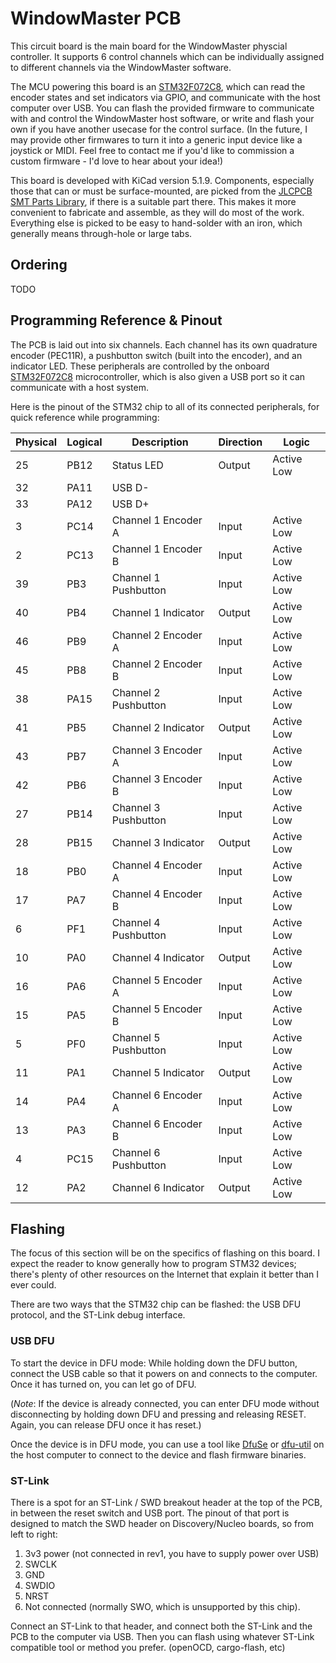 # WindowMaster PCB

This circuit board is the main board for the WindowMaster physcial controller.
It supports 6 control channels which can be individually assigned to different
channels via the WindowMaster software.

The MCU powering this board is an [STM32F072C8], which can read the encoder
states and set indicators via GPIO, and communicate with the host computer over
USB. You can flash the provided firmware to communicate with and control the
WindowMaster host software, or write and flash your own if you have another
usecase for the control surface. (In the future, I may provide other firmwares
to turn it into a generic input device like a joystick or MIDI. Feel free to
contact me if you'd like to commission a custom firmware - I'd love to hear
about your idea!)

This board is developed with KiCad version 5.1.9. Components, especially those
that can or must be surface-mounted, are picked from the [JLCPCB SMT Parts
Library](https://jlcpcb.com/parts), if there is a suitable part there. This
makes it more convenient to fabricate and assemble, as they will do most of the
work. Everything else is picked to be easy to hand-solder with an iron, which
generally means through-hole or large tabs.

## Ordering

TODO

## Programming Reference & Pinout

The PCB is laid out into six channels. Each channel has its own quadrature
encoder (PEC11R), a pushbutton switch (built into the encoder), and an
indicator LED. These peripherals are controlled by the onboard [STM32F072C8]
microcontroller, which is also given a USB port so it can communicate with a
host system.

Here is the pinout of the STM32 chip to all of its connected peripherals, for
quick reference while programming:

| Physical | Logical | Description          | Direction | Logic      |
|----------|---------|----------------------|-----------|------------|
| 25       | PB12    | Status LED           | Output    | Active Low |
| 32       | PA11    | USB D-               |           |            |
| 33       | PA12    | USB D+               |           |            |
| 3        | PC14    | Channel 1 Encoder A  | Input     | Active Low |
| 2        | PC13    | Channel 1 Encoder B  | Input     | Active Low |
| 39       | PB3     | Channel 1 Pushbutton | Input     | Active Low |
| 40       | PB4     | Channel 1 Indicator  | Output    | Active Low |
| 46       | PB9     | Channel 2 Encoder A  | Input     | Active Low |
| 45       | PB8     | Channel 2 Encoder B  | Input     | Active Low |
| 38       | PA15    | Channel 2 Pushbutton | Input     | Active Low |
| 41       | PB5     | Channel 2 Indicator  | Output    | Active Low |
| 43       | PB7     | Channel 3 Encoder A  | Input     | Active Low |
| 42       | PB6     | Channel 3 Encoder B  | Input     | Active Low |
| 27       | PB14    | Channel 3 Pushbutton | Input     | Active Low |
| 28       | PB15    | Channel 3 Indicator  | Output    | Active Low |
| 18       | PB0     | Channel 4 Encoder A  | Input     | Active Low |
| 17       | PA7     | Channel 4 Encoder B  | Input     | Active Low |
| 6        | PF1     | Channel 4 Pushbutton | Input     | Active Low |
| 10       | PA0     | Channel 4 Indicator  | Output    | Active Low |
| 16       | PA6     | Channel 5 Encoder A  | Input     | Active Low |
| 15       | PA5     | Channel 5 Encoder B  | Input     | Active Low |
| 5        | PF0     | Channel 5 Pushbutton | Input     | Active Low |
| 11       | PA1     | Channel 5 Indicator  | Output    | Active Low |
| 14       | PA4     | Channel 6 Encoder A  | Input     | Active Low |
| 13       | PA3     | Channel 6 Encoder B  | Input     | Active Low |
| 4        | PC15    | Channel 6 Pushbutton | Input     | Active Low |
| 12       | PA2     | Channel 6 Indicator  | Output    | Active Low |

## Flashing

The focus of this section will be on the specifics of flashing on this board. I expect the reader to know generally how to program STM32 devices; there's plenty of other resources on the Internet that explain it better than I ever could.

There are two ways that the STM32 chip can be flashed: the USB DFU protocol,
and the ST-Link debug interface.

### USB DFU

To start the device in DFU mode:  While holding down the DFU button, connect
the USB cable so that it powers on and connects to the computer. Once it has
turned on, you can let go of DFU.

(_Note_: If the device is already connected, you can enter DFU mode without disconnecting by holding down DFU and pressing and releasing RESET. Again, you can release DFU once it has reset.)

Once the device is in DFU mode, you can use a tool like [DfuSe] or [dfu-util] on the host computer to connect to the device and flash firmware binaries.

### ST-Link

There is a spot for an ST-Link / SWD breakout header at the top of the PCB, in between the reset switch and USB port. The pinout of that port is designed to match the SWD header on Discovery/Nucleo boards, so from left to right:

1. 3v3 power (not connected in rev1, you have to supply power over USB)
2. SWCLK
3. GND
4. SWDIO
5. NRST
6. Not connected (normally SWO, which is unsupported by this chip).

Connect an ST-Link to that header, and connect both the ST-Link and the PCB to the computer via USB. Then you can flash using whatever ST-Link compatible tool or method you prefer. (openOCD, cargo-flash, etc)

[STM32F072C8]: https://www.st.com/en/microcontrollers-microprocessors/stm32f072c8.html
[DfuSe]: https://www.st.com/en/development-tools/stsw-stm32080.html#overview
[dfu-util]: http://dfu-util.sourceforge.net/